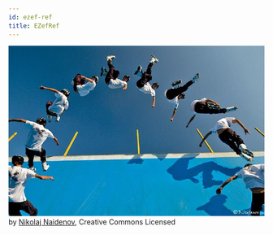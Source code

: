 ```yaml
---
id: ezef-ref
title: EZefRef
---
```


  
![](e9c086d6a2154e60ed352ff7dd8ad1778a35b2c0ffd2a35e73b1ca6dcff81700.png)  
by [Nikolaj Naidenov](https://commons.wikimedia.org/wiki/File:Nikolaj_Naidenov2.jpg), Creative Commons Licensed  
  
  
